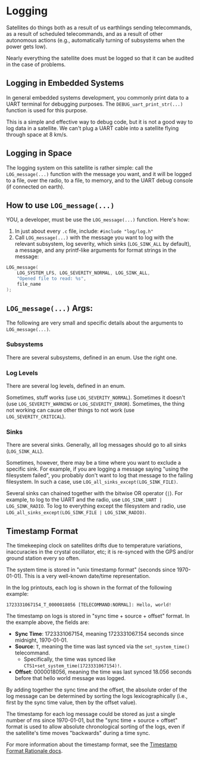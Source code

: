 # Logging

Satellites do things both as a result of us earthlings sending telecommands, as a result of scheduled telecommands, and as a result of other autonomous actions (e.g., automatically turning of subsystems when the power gets low).

Nearly everything the satellite does must be logged so that it can be audited in the case of problems.

## Logging in Embedded Systems

In general embedded systems development, you commonly print data to a UART terminal for debugging purposes. The `DEBUG_uart_print_str(...)` function is used for this purpose.

This is a simple and effective way to debug code, but it is not a good way to log data in a satellite. We can't plug a UART cable into a satellite flying through space at 8 km/s.

## Logging in Space

The logging system on this satellite is rather simple: call the `LOG_message(...)` function with the message you want, and it will be logged to a file, over the radio, to a file, to memory, and to the UART debug console (if connected on earth).

## How to use `LOG_message(...)`

YOU, a developer, must be use the `LOG_message(...)` function. Here's how:

1. In just about every `.c` file, include: `#include "log/log.h"`
2. Call `LOG_message(...)` with the message you want to log with the relevant subsystem, log severity, which sinks (`LOG_SINK_ALL` by default), a message, and any printf-like arguments for format strings in the message:
```c
LOG_message(
    LOG_SYSTEM_LFS, LOG_SEVERITY_NORMAL, LOG_SINK_ALL,
    "Opened file to read: %s",
    file_name
);
```

## `LOG_message(...)` Args:

The following are very small and specific details about the arguments to `LOG_message(...)`.

### Subsystems

There are several subsystems, defined in an enum. Use the right one.

### Log Levels

There are several log levels, defined in an enum.

Sometimes, stuff works (use `LOG_SEVERITY_NORMAL`). Sometimes it doesn't (use `LOG_SEVERITY_WARNING` or `LOG_SEVERITY_ERROR`). Sometimes, the thing not working can cause other things to not work (use `LOG_SEVERITY_CRITICAL`).

### Sinks

There are several sinks. Generally, all log messages should go to all sinks (`LOG_SINK_ALL`).

Sometimes, however, there may be a time where you want to exclude a specific sink. For example, if you are logging a message saying "using the filesystem failed", you probably don't want to log that message to the failing filesystem. In such a case, use `LOG_all_sinks_except(LOG_SINK_FILE)`.

Several sinks can chained together with the bitwise OR operator (`|`). For example, to log to the UART and the radio, use `LOG_SINK_UART | LOG_SINK_RADIO`. To log to everything except the filesystem and radio, use `LOG_all_sinks_except(LOG_SINK_FILE | LOG_SINK_RADIO)`.

## Timestamp Format

The timekeeping clock on satellites drifts due to temperature variations, inaccuracies in the crystal oscillator, etc; it is re-synced with the GPS and/or ground station every so often.

The system time is stored in "unix timestamp format" (seconds since 1970-01-01). This is a very well-known date/time representation.

In the log printouts, each log is shown in the format of the following example:
```
1723331067154_T_0000018056 [TELECOMMAND:NORMAL]: Hello, world!
```

The timestamp on logs is stored in "sync time + source + offset" format. In the example above, the fields are:
* **Sync Time**: 1723331067154, meaning 1723331067.154 seconds since midnight, 1970-01-01.
* **Source**: `T`, meaning the time was last synced via the `set_system_time()` telecommand.
    * Specifically, the time was synced like `CTS1+set_system_time(1723331067154)!`.
* **Offset**: 0000018056, meaning the time was last synced 18.056 seconds before that hello world message was logged.

By adding together the sync time and the offset, the absolute order of the log message can be determined by sorting the logs lexicographically (i.e., first by the sync time value, then by the offset value).

The timestamp for each log message could be stored as just a single number of ms since 1970-01-01, but the "sync time + source + offset" format is used to allow absolute chronological sorting of the logs, even if the satellite's time moves "backwards" during a time sync.

For more information about the timestamp format, see the [Timestamp Format Rationale docs](/docs/Non-Critical_Notes/Timestamp_Format_Rationale.md).
